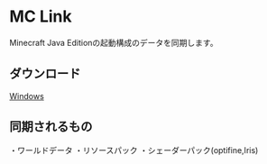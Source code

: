 # MC Link 
Minecraft Java Editionの起動構成のデータを同期します。

## ダウンロード
[Windows](https://github.com/naoano0415/Minecraft_link_tool/raw/refs/heads/main/Minecraft_link_tool.zip)

## 同期されるもの
・ワールドデータ
・リソースパック
・シェーダーパック(optifine,Iris)

